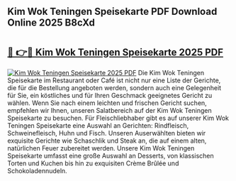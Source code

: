 ## Kim Wok Teningen Speisekarte PDF Download Online 2025 B8cXd

# <h2><a href="http://gcbkm1d.nevu.top/?p=Kim+Wok+Teningen+Speisekarte">🔗 👉🔴 Kim Wok Teningen Speisekarte 2025 PDF</a></h2>

[![Kim Wok Teningen Speisekarte 2025 PDF](https://i.imgur.com/dBaPXMq.png)](http://gcbkm1d.nevu.top/?p=Kim+Wok+Teningen+Speisekarte)
Die Kim Wok Teningen Speisekarte im Restaurant oder Café ist nicht nur eine Liste der Gerichte, die für die Bestellung angeboten werden, sondern auch eine Gelegenheit für Sie, ein köstliches und für Ihren Geschmack geeignetes Gericht zu wählen. Wenn Sie nach einem leichten und frischen Gericht suchen, empfehlen wir Ihnen, unseren Salatbereich auf der Kim Wok Teningen Speisekarte zu besuchen. Für Fleischliebhaber gibt es auf unserer Kim Wok Teningen Speisekarte eine Auswahl an Gerichten: Rindfleisch, Schweinefleisch, Huhn und Fisch. Unseren Auserwählten bieten wir exquisite Gerichte wie Schaschlik und Steak an, die auf einem alten, natürlichen Feuer zubereitet werden. Unsere Kim Wok Teningen Speisekarte umfasst eine große Auswahl an Desserts, von klassischen Torten und Kuchen bis hin zu exquisiten Crème Brûlée und Schokoladennudeln.
